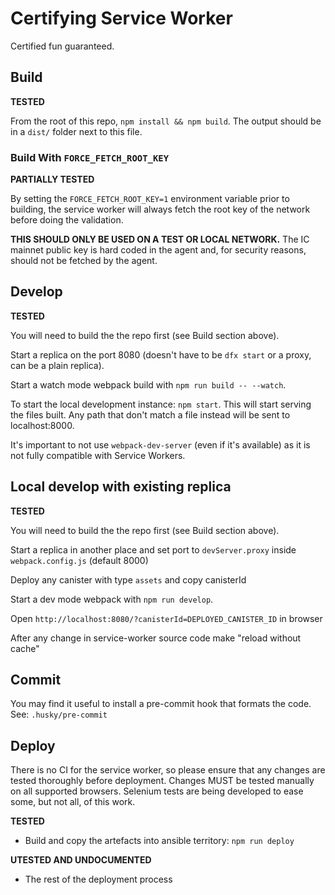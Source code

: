 # Certifying Service Worker

Certified fun guaranteed.

## Build

**TESTED**

From the root of this repo, `npm install && npm build`. The output should be in a `dist/` folder next to this file.

### Build With `FORCE_FETCH_ROOT_KEY`

**PARTIALLY TESTED**

By setting the `FORCE_FETCH_ROOT_KEY=1` environment variable prior to building, the service worker will
always fetch the root key of the network before doing the validation.

**THIS SHOULD ONLY BE USED ON A TEST OR LOCAL NETWORK.** The IC mainnet public key is hard coded in
the agent and, for security reasons, should not be fetched by the agent.

## Develop

**TESTED**

You will need to build the the repo first (see Build section above).

Start a replica on the port 8080 (doesn't have to be `dfx start` or a proxy, can be a plain replica).

Start a watch mode webpack build with `npm run build -- --watch`.

To start the local development instance: `npm start`. This will start serving the files built. Any path that don't match a file instead will be sent to localhost:8000.

It's important to not use `webpack-dev-server` (even if it's available) as it is not fully compatible with Service Workers.


## Local develop with existing replica

**TESTED**

You will need to build the the repo first (see Build section above).

Start a replica in another place and set port to `devServer.proxy` inside `webpack.config.js` (default 8000)

Deploy any canister with type `assets` and copy canisterId

Start a dev mode webpack with `npm run develop`.

Open `http://localhost:8080/?canisterId=DEPLOYED_CANISTER_ID` in browser

After any change in service-worker source code make "reload without cache"

## Commit

You may find it useful to install a pre-commit hook that formats the code.  See: `.husky/pre-commit`

## Deploy

There is no CI for the service worker, so please ensure that any changes are tested thoroughly before deployment.  Changes MUST be tested manually on all supported browsers.  Selenium tests are being developed to ease some, but not all, of this work.

**TESTED**

- Build and copy the artefacts into ansible territory: `npm run deploy`

**UTESTED AND UNDOCUMENTED**

- The rest of the deployment process
